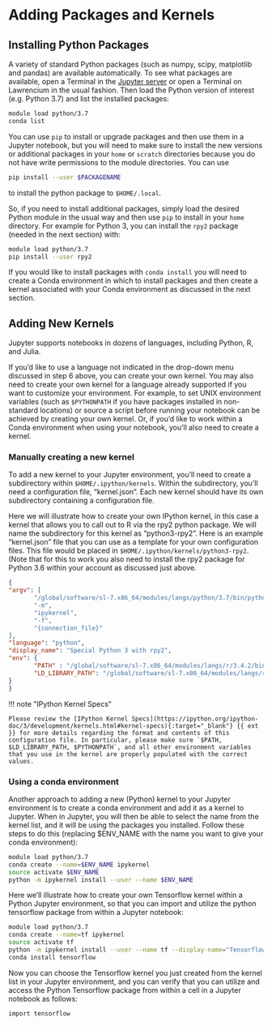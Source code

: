 # Adding Packages and Kernels

## Installing Python Packages

A variety of standard Python packages (such as numpy, scipy, matplotlib and pandas) are available automatically. To see what packages are available, open a Terminal in the [Jupyter server](jupyter-server.md) or open a Terminal on Lawrencium in the usual fashion. Then load the Python version of interest (e.g. Python 3.7) and list the installed packages:
``` bash
module load python/3.7
conda list
``` 

You can use `pip` to install or upgrade packages and then use them in a Jupyter notebook, but you will need to make sure to install the new versions or additional packages in your `home` or `scratch` directories because you do not have write permissions to the module directories. You can use 

``` bash 
pip install --user $PACKAGENAME 
``` 
to install the python package to `$HOME/.local`.

So, if you need to install additional packages, simply load the desired Python module in the usual way and then use `pip` to install in your `home` directory. For example for Python 3, you can install the `rpy2` package (needed in the next section) with:


``` bash 
module load python/3.7
pip install --user rpy2
```

If you would like to install packages with `conda install` you will need to create a Conda environment in which to install packages and then create a kernel associated with your Conda environment as discussed in the next section.

## Adding New Kernels

Jupyter supports notebooks in dozens of languages, including Python, R, and Julia.

If you’d like to use a language not indicated in the drop-down menu discussed in step 6 above, you can create your own kernel. You may also need to create your own kernel for a language already supported if you want to customize your environment. For example, to set UNIX environment variables (such as `$PYTHONPATH` if you have packages installed in non-standard locations) or source a script before running your notebook can be achieved by creating your own kernel. Or, if you’d like to work within a Conda environment when using your notebook, you’ll also need to create a kernel.

### Manually creating a new kernel

To add a new kernel to your Jupyter environment, you’ll need to create a subdirectory within `$HOME/.ipython/kernels`. Within the subdirectory, you’ll need a configuration file, “kernel.json”. Each new kernel should have its own subdirectory containing a configuration file.

Here we will illustrate how to create your own IPython kernel, in this case a kernel that allows you to call out to R via the rpy2 python package. We will name the subdirectory for this kernel as “python3-rpy2”. Here is an example “kernel.json” file that you can use as a template for your own configuration files. This file would be placed in `$HOME/.ipython/kernels/python3-rpy2`. (Note that for this to work you also need to install the rpy2 package for Python 3.6 within your account as discussed just above.

``` json
{
"argv": [
       "/global/software/sl-7.x86_64/modules/langs/python/3.7/bin/python3",
       "-m",
       "ipykernel",
       "-f",
       "{connection_file}"
],
"language": "python",
"display_name": "Special Python 3 with rpy2",
"env": {
       "PATH" : "/global/software/sl-7.x86_64/modules/langs/r/3.4.2/bin:/usr/local/bin:/bin:/usr/bin:/usr/local/sbin:/usr/sbin:/sbin:/global/home/groups/allhands/bin",
       "LD_LIBRARY_PATH": "/global/software/sl-7.x86_64/modules/langs/r/3.4.2/R/lib"
}
}
```

!!! note "IPython Kernel Specs"

    Please review the [IPython Kernel Specs](https://ipython.org/ipython-doc/3/development/kernels.html#kernel-specs){:target="_blank"} {{ ext }} for more details regarding the format and contents of this configuration file. In particular, please make sure `$PATH, $LD_LIBRARY_PATH, $PYTHONPATH`, and all other environment variables that you use in the kernel are properly populated with the correct values.

### Using a conda environment

Another approach to adding a new (Python) kernel  to your Jupyter environment is to create a conda environment and add it as a kernel to Jupyter. When in Jupyter, you will then be able to select the name from the kernel list, and it will be using the packages you installed. Follow these steps to do this (replacing $ENV_NAME with the name you want to give your conda environment): 

``` bash
module load python/3.7
conda create --name=$ENV_NAME ipykernel
source activate $ENV_NAME
python -m ipykernel install --user --name $ENV_NAME
```

Here we’ll illustrate how to create your own Tensorflow kernel within a Python Jupyter environment, so that you can import and utilize the python tensorflow package from within a Jupyter notebook:

``` bash
module load python/3.7
conda create --name=tf ipykernel
source activate tf
python -m ipykernel install --user --name tf --display-name="Tensorflow"
conda install tensorflow
```  

Now you can choose the Tensorflow kernel you just created from the kernel list in your Jupyter environment, and you can verify that you can utilize and access the Python Tensorflow package from within a cell in a Jupyter notebook as follows:

``` bash
import tensorflow
```